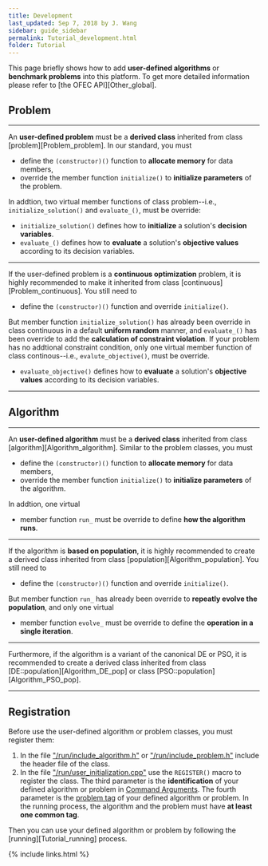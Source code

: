 ```yaml
---
title: Development
last_updated: Sep 7, 2018 by J. Wang
sidebar: guide_sidebar
permalink: Tutorial_development.html
folder: Tutorial
---
```


This page briefly shows how to add **user-defined algorithms** or **benchmark problems** into this platform. To get more detailed information please refer to [the OFEC API][Other_global].

## Problem

---------------------------------------------

An **user-defined problem** must be a **derived class** inherited from class [problem][Problem_problem].
In our standard, you must
* define the `(constructor)()` function to **allocate memory** for data members,
* override the member function `initialize()` to **initialize parameters** of the problem.

In addtion, two virtual member functions of class problem--i.e., `initialize_solution()` and `evaluate_()`, must be override:
* `initialize_solution()` defines how to **initialize** a solution's **decision variables**.
* `evaluate_()` defines how to **evaluate** a solution's **objective values** according to its decision variables.

---------------------------------------------

If the user-defined problem is a **continuous optimization** problem, it is highly recommended to make it inherited from class [continuous][Problem_continuous].
You still need to
* define the `(constructor)()` function and override `initialize()`.

But member function `initialize_solution()` has already been override in class continuous in a default **uniform random** manner,
and `evaluate_()` has been override to add the **calculation of constraint violation**.
If your problem has no addtional constraint condition, only one virtual member function of class continous--i.e., `evalute_objective()`, must be override.
* `evaluate_objective()` defines how to **evaluate** a solution's **objective values** according to its decision variables.

---------------------------------------------

## Algorithm

---------------------------------------------

An **user-defined algorithm** must be a **derived class** inherited from class [algorithm][Algorithm_algorithm]. 
Similar to the problem classes, you must
* define the `(constructor)()` function to **allocate memory** for data members,
* override the member function `initialize()` to **initialize parameters** of the algorithm.

In addtion, one virtual
* member function `run_` must be override to define **how the algorithm runs**.

---------------------------------------------

If the algorithm is **based on population**, it is highly recommended to create a derived class inherited from class [population][Algorithm_population].
You still need to
* define the `(constructor)()` function and override `initialize()`.

But member function `run_` has already been override to **repeatly evolve the population**, and only one virtual
* member function `evolve_` must be override to define the **operation in a single iteration**.

---------------------------------------------

Furthermore, if the algorithm is a variant of the canonical DE or PSO, it is recommended to create a derived class inherited from class [DE::population][Algorithm_DE_pop] or class [PSO::population][Algorithm_PSO_pop].

---------------------------------------------

## Registration

Before use the user-defined algorithm or problem classes, you must register them:
1. In the file ["/run/include_algorithm.h"](https://github.com/Changhe160/OFEC_Alpha/blob/master/run/include_algorithm.h) 
or ["/run/include_problem.h"](https://github.com/Changhe160/OFEC_Alpha/blob/master/run/include_problem.h) include the header file of the class.
2. In the file ["/run/user_initialization.cpp"](https://github.com/Changhe160/OFEC_Alpha/blob/master/run/user_initialization.cpp) use the `REGISTER()` macro to register the class.
The third parameter is the **identification** of your defined algorithm or problem in [Command Arguments](Tutorial_running.html#examples-of-command-arguments).
The fourth parameter is the [problem tag](Other_enums.html#problem_tag) of your defined algorithm or problem.
In the running process, the algorithm and the problem must have **at least one common tag**. 

Then you can use your defined algorithm or problem by following the [running][Tutorial_running] process.

{% include links.html %}